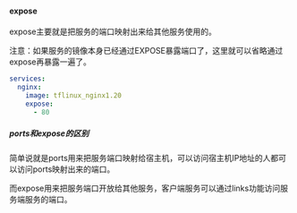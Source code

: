 #### expose

expose主要就是把服务的端口映射出来给其他服务使用的。

注意：如果服务的镜像本身已经通过EXPOSE暴露端口了，这里就可以省略通过expose再暴露一遍了。

```yaml
services:
  nginx:
    image: tflinux_nginx1.20
    expose:
      - 80
```



#####  ports和expose的区别

简单说就是ports用来把服务端口映射给宿主机，可以访问宿主机IP地址的人都可以访问ports映射出来的端口。

而expose用来把服务端口开放给其他服务，客户端服务可以通过links功能访问服务端服务的端口。